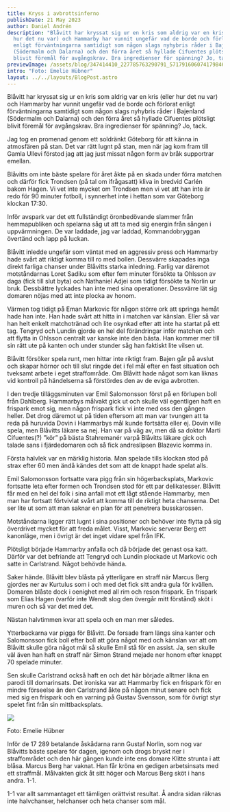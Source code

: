 ```yaml
---
title: Kryss i avbrottsinferno
publishDate: 21 May 2023
author: Daniel Andrén
description: "Blåvitt har kryssat sig ur en kris som aldrig var en kris (eller
  hur det nu var) och Hammarby har vunnit ungefär vad de borde och förlorat
  enligt förväntningarna samtidigt som någon slags nyhybris råder i Bajenland
  (Södermalm och Dalarna) och den förra året så hyllade Cifuentes plötsligt
  blivit föremål för avgångskrav. Bra ingredienser för spänning? Jo, tack. "
previewImage: /assets/blog/347414410_227785763290791_5717916060741798469_n.jpg
intro: "Foto: Emelie Hübner"
layout: ../../layouts/BlogPost.astro
---
```

Blåvitt har kryssat sig ur en kris som aldrig var en kris (eller hur det nu var) och Hammarby har vunnit ungefär vad de borde och förlorat enligt förväntningarna samtidigt som någon slags nyhybris råder i Bajenland (Södermalm och Dalarna) och den förra året så hyllade Cifuentes plötsligt blivit föremål för avgångskrav. Bra ingredienser för spänning? Jo, tack. 

Jag tog en promenad genom ett soldränkt Göteborg för att känna in atmosfären på stan. Det var rätt lugnt på stan, men när jag kom fram till Gamla Ullevi förstod jag att jag just missat någon form av bråk supportrar emellan. 

Blåvitts om inte bäste spelare för året åkte på en skada under förra matchen och därför fick Trondsen (på tal om ifrågasatt) kliva in bredvid Carlén bakom Hagen. Vi vet inte mycket om Trondsen men vi vet att han inte är redo för 90 minuter fotboll, i synnerhet inte i hettan som var Göteborg klockan 17:30.

Inför avspark var det ett fullständigt öronbedövande slammer från hemmapubliken och spelarna såg ut att ta med sig energin från sången i uppvärmningen. De var laddade, jag var laddad, Kommandobryggan övertänd och lapp på luckan.

Blåvitt inledde ungefär som väntat med en aggressiv press och Hammarby hade svårt att riktigt komma till ro med bollen. Dessvärre skapades inga direkt farliga chanser under Blåvitts starka inledning. Farlig var däremot motståndarnas Loret Sadiku som efter fem minuter försökte ta Ohlsson av daga (fick till slut byta) och Nathaniel Adjei som tidigt försökte ta Norlin ur bruk. Dessbättre lyckades han inte med sina operationer. Dessvärre lät sig domaren nöjas med att inte plocka av honom. 

Värmen tog tidigt på Eman Markovic för någon större ork att springa hemåt hade han inte. Han hade svårt att hitta in i matchen var känslan. Eller så var han helt enkelt matchotränad och lite osynkad efter att inte ha startat på ett tag. Tengryd och Lundin gjorde en hel del förändringar inför matchen och att flytta in Ohlsson centralt var kanske inte den bästa. Han kommer mer till sin rätt ute på kanten och under stunder såg han faktiskt lite vilsen ut. 

Blåvitt försöker spela runt, men hittar inte riktigt fram. Bajen går på avslut och skapar hörnor och till slut ringde det i fel mål efter en fast situation och tveksamt arbete i eget straffområde. Om Blåvitt hade något som kan liknas vid kontroll på händelserna så förstördes den av de eviga avbrotten. 

I den tredje tilläggsminuten var Emil Salomonsson först på en förlupen boll från Dahlberg. Hammarbys målvakt gick ut och skulle väl egentligen haft en frispark emot sig, men någon frispark fick vi inte med oss den gången heller. Det drog däremot ut på tiden eftersom att man var tvungen att ta reda på huruvida Dovin i Hammarbys mål kunde fortsätta eller ej. Dovin ville spela, men Blåvitts läkare sa nej. Han var på väg av, men då sa doktor Marti Cifuentes(?) ”kör” på bästa Stahremanér varpå Blåvitts läkare gick och talade sans i fjärdedomaren och så fick andreslipsen Blazevic komma in. 

Första halvlek var en märklig historia. Man spelade tills klockan stod på strax efter 60 men ändå kändes det som att de knappt hade spelat alls. 

Emil Salomonsson fortsatte vara pigg från sin högerbacksplats, Markovic fortsatte leta efter formen och Trondsen stod för ett par delikatesser. Blåvitt får med en hel del folk i sina anfall mot ett lågt stående Hammarby, men man har fortsatt förtvivlat svårt att komma till de riktigt heta chanserna. Det ser lite ut som att man saknar en plan för att penetrera busskarossen. 

Motståndarna ligger rätt lugnt i sina positioner och behöver inte flytta på sig överdrivet mycket för att freda målet. Visst, Markovic serverar Berg ett kanonläge, men i övrigt är det inget vidare spel från IFK. 

Plötsligt började Hammarby anfalla och då började det genast osa katt. Därför var det befriande att Tengryd och Lundin plockade ut Markovic och satte in Carlstrand. Något behövde hända. 

Saker hände. Blåvitt blev blåsta på ytterligare en straff när Marcus Berg gjordes ner av Kurtulus som i och med det fick sitt andra gula för kvällen. Domaren blåste dock i oenighet med all rim och reson frispark. En frispark som Elias Hagen (varför inte Wendt slog den övergår mitt förstånd) sköt i muren och så var det med det. 

Nästan halvtimmen kvar att spela och en man mer således. 

Ytterbackarna var pigga för Blåvitt. De forsade fram längs sina kanter och Salomonsson fick boll efter boll att göra något med och känslan var att om Blåvitt skulle göra något mål så skulle Emil stå för en assist. Ja, sen skulle väl även han haft en straff när Simon Strand mejade ner honom efter knappt 70 spelade minuter. 

Sen skulle Carlstrand också haft en och det här började alltmer likna en parodi till domarinsats. Det ironiska var att Hammarby fick en frispark för en mindre förseelse än den Carlstrand åkte på någon minut senare och fick med sig en frispark och en varning på Gustav Svensson, som för övrigt styr spelet fint från sin mittbacksplats. 

![](/assets/blog/345160095_173537365648211_7526902521237433948_n.jpg)

Foto: Emelie Hübner

Inför de 17 289 betalande åskådarna rann Gustaf Norlin, som nog var Blåvitts bäste spelare för dagen, igenom och drogs bryskt ner i straffområdet och den här gången kunde inte ens domare Klitte strunta i att blåsa. Marcus Berg har vaknat. Han får kröna en gedigen arbetsinsats med ett straffmål. Målvakten gick åt sitt höger och Marcus Berg sköt i hans andra. 1-1. 

1-1 var allt sammantaget ett tämligen orättvist resultat. Å andra sidan räknas inte halvchanser, helchanser och heta chanser som mål.